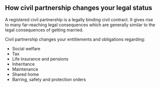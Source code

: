 ##  How civil partnership changes your legal status

A registered civil partnership is a legally binding civil contract. It gives
rise to many far-reaching legal consequences which are generally similar to
the legal consequences of getting married.

Civil partnership changes your entitlements and obligations regarding:

  * Social welfare 
  * Tax 
  * Life insurance and pensions 
  * Inheritance 
  * Maintenance 
  * Shared home 
  * Barring, safety and protection orders 
